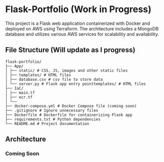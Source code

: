 # Flask-Portfolio (Work in Progress)

This project is a Flask web application containerized with Docker and deployed on AWS using Terraform. The architecture includes a MongoDB database and utilizes various AWS services for scalability and availability.

## File Structure (Will update as I progress)

```
flask-portfolio/
├── App/
│ ├── static/ # CSS, JS, images and other static files
│ ├── templates/ # HTML files
│ ├── database.csv # csv file to store data
│ └── server.py # Flask app entry pointtemplates/ # HTML files
├── IaC/
│ ├── main.tf
│ ├── ecr.tf
│ └──
├── docker-compose.yml # Docker Compose file (coming soon)
├── .gitignore # Ignore unnecessary files
├── Dockerfile # Dockerfile for containerizing Flask app
├── requirements.txt # Python dependencies
└── README.md # Project documentation
```

## Architecture

### Coming Soon
